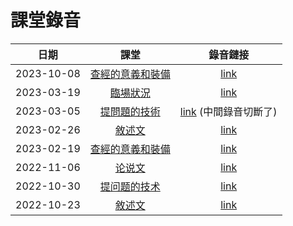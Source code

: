 # 課堂錄音

|    日期    |                            課堂                            |                                               錄音鏈接                                               |
|:----------:|:--------------------------------------------------------:|:----------------------------------------------------------------------------------------------------:|
| 2023-10-08 | [查經的意義和裝備](../class-notes/lesson-1-foundations.md) |    [link](https://www.dropbox.com/scl/fi/tbkzv1y2g8i33nytxdf2l/20231008-class-recording.mp3?dl=0)    |
| 2023-03-19 |     [臨場狀況](../class-notes/lesson-5-situations.md)      |         [link](https://www.dropbox.com/s/3z7ul931sdkumys/20230319-class-recording.mp3?dl=0)          |
| 2023-03-05 |   [提問題的技術](../class-notes/lesson-3-questioning.md)   | [link](https://www.dropbox.com/s/i79fazaslqw5gfx/20221023-class-recording.mp3?dl=0) (中間錄音切斷了) |
| 2023-02-26 |       [敘述文](../class-notes/lesson-2-narrative.md)       |         [link](https://www.dropbox.com/s/809oybybin51f3n/20230226-class-recording.mp3?dl=0)          |
| 2023-02-19 | [查經的意義和裝備](../class-notes/lesson-1-foundations.md) |         [link](https://www.dropbox.com/s/568bwk7yr074hu7/20230219-class-recording.mp3?dl=0)          |
| 2022-11-06 |     [论说文](../class-notes/lesson-4-argumentation.md)     |          [link](https://www.dropbox.com/sh/wxcdfe52amil48d/AADWhC3NpZKm8Fmfay29g2dTa?dl=0)           |
| 2022-10-30 |   [提问题的技术](../class-notes/lesson-3-questioning.md)   |         [link](https://www.dropbox.com/s/9oezd89ngvfbhfl/20221030-class-recording.mp3?dl=0)          |
| 2022-10-23 |       [敘述文](../class-notes/lesson-2-narrative.md)       |         [link](https://www.dropbox.com/s/i79fazaslqw5gfx/20221023-class-recording.mp3?dl=0)          |
